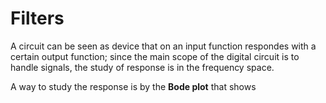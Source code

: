 # Filters

A circuit can be seen as device that on an input function respondes
with a certain output function; since the main scope of the digital circuit
is to handle signals, the study of response is in the frequency space.

A way to study the response is by the **Bode plot** that shows

